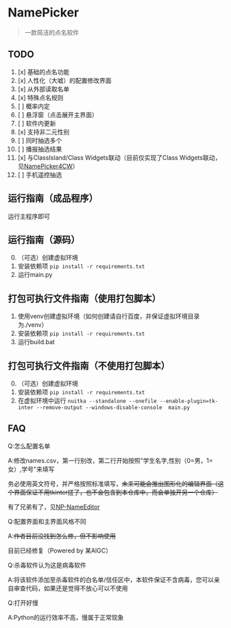 # NamePicker
> 一款简洁的点名软件

## TODO
1. [x] 基础的点名功能
2. [x] 人性化（大嘘）的配置修改界面
3. [x] 从外部读取名单
4. [x] 特殊点名规则
5. [ ] 概率内定
6. [ ] 悬浮窗（点击展开主界面）
7. [ ] 软件内更新
8. [x] 支持非二元性别
9. [ ] 同时抽选多个
10. [ ] 播报抽选结果
11. [x] 与ClassIsland/Class Widgets联动（目前仅实现了Class Widgets联动，见[NamePicker4CW](https://github.com/NamePickerOrg/NamePicker4CW)）
12. [ ] 手机遥控抽选

## 运行指南（成品程序）
运行主程序即可

## 运行指南（源码）

0. （可选）创建虚拟环境
1. 安装依赖项
`pip install -r requirements.txt`
2. 运行main.py

## 打包可执行文件指南（使用打包脚本）

1. 使用venv创建虚拟环境（如何创建请自行百度，并保证虚拟环境目录为./venv）
2. 安装依赖项
`pip install -r requirements.txt`
3. 运行build.bat

## 打包可执行文件指南（不使用打包脚本）

0. （可选）创建虚拟环境
1. 安装依赖项
`pip install -r requirements.txt`
2. 在虚拟环境中运行
`nuitka --standalone --onefile --enable-plugin=tk-inter --remove-output --windows-disable-console  main.py`

## FAQ
Q:怎么配置名单

A:修改names.csv，第一行别改，第二行开始按照"学生名字,性别（0=男，1=女）,学号"来填写

务必使用英文符号，并严格按照标准填写，~~未来可能会推出图形化的编辑界面（这个界面保证不用tkinter搓了，也不会包含到本仓库中，而会单独开另一个仓库）~~

有了兄弟有了，见[NP-NameEditor](https://github.com/NamePickerOrg/NP-NameEditor)

Q:配置界面和主界面风格不同

A:~~作者目前没找到怎么修，但不影响使用~~

目前已经修复（Powered by 某AIGC）

Q:杀毒软件认为这是病毒软件

A:将该软件添加至杀毒软件的白名单/信任区中，本软件保证不含病毒，您可以亲自审查代码，如果还是觉得不放心可以不使用

Q:打开好慢

A:Python的运行效率不高，慢属于正常现象